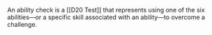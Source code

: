 An ability check is a [[D20 Test]] that represents using one of the six abilities—or a specific skill associated with an ability—to overcome a challenge.